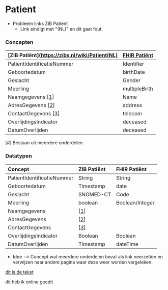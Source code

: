 # Patient

* Probleem links ZIB Patient
  * Link eindigt met "\(NL\)" en dit gaat fout.

### Concepten

| [ZIB Patiënt](https://zibs.nl/wiki/Patient(NL) | [FHIR Patiënt](https://www.hl7.org/fhir/patient.html) |
| :--- | :--- |
| PatientIdentificatieNummer | Identifier |
| Geboortedatum | birthDate |
| Geslacht | Gender |
| Meerling | multipleBirth |
| Naamgegevens \[[1](/bouwsteen/patient/patient-concepten.md)\] | Name |
| AdresGegevens \[[2](/bouwsteen/patient/patient-concepten.md)\] | address |
| ContactGegevens \[[3](/bouwsteen/patient/patient-concepten.md###ContactGegevens)\] | telecom |
| OverlijdingsIndicator | deceased |
| DatumOverlijden | deceased |

\[_\#_\] Bestaan uit meerdere onderdelen

### Datatypen

| Concept | ZIB Patiënt | FHIR Patiënt |
| :--- | :--- | :--- |
| PatientIdentificatieNummer | String | String |
| Geboortedatum | Timestamp | date |
| Geslacht | SNOMED-CT | Code |
| Meerling | boolean | Boolean/Integer |
| Naamgegevens | \[[1](/bouwsteen/patient/patient-concepten.md)\] |  |
| AdresGegevens | \[[2](/bouwsteen/patient/patient-concepten.md)\] |  |
| ContactGegevens | \[[3](/bouwsteen/patient/patient-concepten.md###ContactGegevens)\] |  |
| OverlijdingsIndicator | Boolean | Boolean |
| DatumOverlijden | Timestamp | dateTime |

* Idee --&gt; Concept wat meerdere onderdelen bevat als link neerzetten en verwijzen naar andere pagina waar deze weer worden vergeleken.

[dit is de tekst](http://kapitan.net)

dit heb ik online geedit

